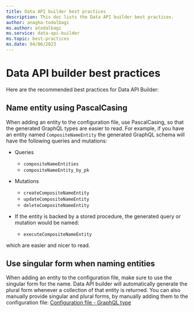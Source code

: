```yaml
---
title: Data API builder best practices
description: This doc lists the Data API builder best practices.
author: anagha-todalbagi
ms.author: atodalbagi
ms.service: data-api-builder
ms.topic: best-practices
ms.date: 04/06/2023
---
```


# Data API builder best practices

Here are the recommended best practices for Data API Builder:

## Name entity using PascalCasing

When adding an entity to the configuration file, use PascalCasing, so that the generated GraphQL types are easier to read. For example, if you have an entity named `CompositeNameEntity` the generated GraphQL schema will have the following queries and mutations:

- Queries
  - `compositeNameEntities`
  - `compositeNameEntity_by_pk`
- Mutations
  - `createCompositeNameEntity`
  - `updateCompositeNameEntity`
  - `deleteCompositeNameEntity`

- If the entity is backed by a stored procedure, the generated query or mutation would be named:
  - `executeCompositeNameEntity`

which are easier and nicer to read.

## Use singular form when naming entities

When adding an entity to the configuration file, make sure to use the singular form for the name. Data API builder will automatically generate the plural form whenever a collection of that entity is returned. You can also manually provide singular and plural forms, by manually adding them to the configuration file: [Configuration file - GraphQL type](./configuration-file/entity-graphql.md)
